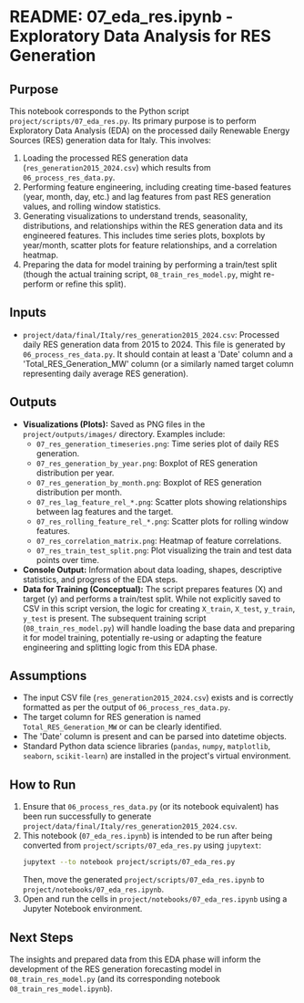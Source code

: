 # README: 07_eda_res.ipynb - Exploratory Data Analysis for RES Generation

## Purpose
This notebook corresponds to the Python script `project/scripts/07_eda_res.py`.
Its primary purpose is to perform Exploratory Data Analysis (EDA) on the processed daily Renewable Energy Sources (RES) generation data for Italy. This involves:
1.  Loading the processed RES generation data (`res_generation2015_2024.csv`) which results from `06_process_res_data.py`.
2.  Performing feature engineering, including creating time-based features (year, month, day, etc.) and lag features from past RES generation values, and rolling window statistics.
3.  Generating visualizations to understand trends, seasonality, distributions, and relationships within the RES generation data and its engineered features. This includes time series plots, boxplots by year/month, scatter plots for feature relationships, and a correlation heatmap.
4.  Preparing the data for model training by performing a train/test split (though the actual training script, `08_train_res_model.py`, might re-perform or refine this split).

## Inputs
*   `project/data/final/Italy/res_generation2015_2024.csv`: Processed daily RES generation data from 2015 to 2024. This file is generated by `06_process_res_data.py`. It should contain at least a 'Date' column and a 'Total_RES_Generation_MW' column (or a similarly named target column representing daily average RES generation).

## Outputs
*   **Visualizations (Plots):** Saved as PNG files in the `project/outputs/images/` directory. Examples include:
    *   `07_res_generation_timeseries.png`: Time series plot of daily RES generation.
    *   `07_res_generation_by_year.png`: Boxplot of RES generation distribution per year.
    *   `07_res_generation_by_month.png`: Boxplot of RES generation distribution per month.
    *   `07_res_lag_feature_rel_*.png`: Scatter plots showing relationships between lag features and the target.
    *   `07_res_rolling_feature_rel_*.png`: Scatter plots for rolling window features.
    *   `07_res_correlation_matrix.png`: Heatmap of feature correlations.
    *   `07_res_train_test_split.png`: Plot visualizing the train and test data points over time.
*   **Console Output:** Information about data loading, shapes, descriptive statistics, and progress of the EDA steps.
*   **Data for Training (Conceptual):** The script prepares features (X) and target (y) and performs a train/test split. While not explicitly saved to CSV in this script version, the logic for creating `X_train`, `X_test`, `y_train`, `y_test` is present. The subsequent training script (`08_train_res_model.py`) will handle loading the base data and preparing it for model training, potentially re-using or adapting the feature engineering and splitting logic from this EDA phase.

## Assumptions
*   The input CSV file (`res_generation2015_2024.csv`) exists and is correctly formatted as per the output of `06_process_res_data.py`.
*   The target column for RES generation is named `Total_RES_Generation_MW` or can be clearly identified.
*   The 'Date' column is present and can be parsed into datetime objects.
*   Standard Python data science libraries (`pandas`, `numpy`, `matplotlib`, `seaborn`, `scikit-learn`) are installed in the project's virtual environment.

## How to Run
1.  Ensure that `06_process_res_data.py` (or its notebook equivalent) has been run successfully to generate `project/data/final/Italy/res_generation2015_2024.csv`.
2.  This notebook (`07_eda_res.ipynb`) is intended to be run after being converted from `project/scripts/07_eda_res.py` using `jupytext`:
    ```bash
    jupytext --to notebook project/scripts/07_eda_res.py
    ```
    Then, move the generated `project/scripts/07_eda_res.ipynb` to `project/notebooks/07_eda_res.ipynb`.
3.  Open and run the cells in `project/notebooks/07_eda_res.ipynb` using a Jupyter Notebook environment.

## Next Steps
The insights and prepared data from this EDA phase will inform the development of the RES generation forecasting model in `08_train_res_model.py` (and its corresponding notebook `08_train_res_model.ipynb`). 